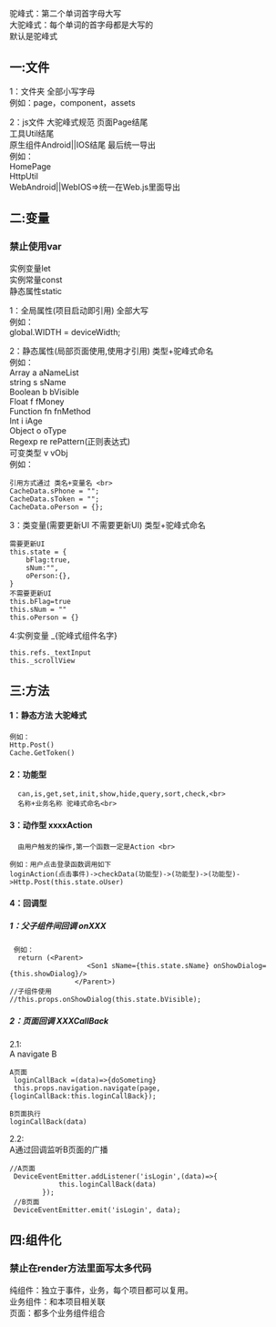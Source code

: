驼峰式：第二个单词首字母大写 <br>
大驼峰式：每个单词的首字母都是大写的<br>
默认是驼峰式

## 一:文件
1：文件夹 全部小写字母 <br>
      例如：page，component，assets<br>

2：js文件 大驼峰式规范 
      页面Page结尾<br>
      工具Util结尾<br>
      原生组件Android||IOS结尾 最后统一导出 <br>
 例如：<br>
       HomePage<br>
       HttpUtil<br>
       WebAndroid||WebIOS=>统一在Web.js里面导出<br>


## 二:变量
### 禁止使用var  
实例变量let<br>
实例常量const<br>
静态属性static<br>

1：全局属性(项目启动即引用)   全部大写<br>
     例如： <br>
     global.WIDTH = deviceWidth;<br>

2：静态属性(局部页面使用,使用才引用) 类型+驼峰式命名<br>
例如：<br>
Array                  a        aNameList<br>
string	           s	     sName<br>
Boolean	           b	     bVisible<br>
Float	           f	     fMoney<br>
Function	          fn	     fnMethod<br>
Int	                  i	      iAge<br>
Object	          o	      oType<br>
Regexp            re	      rePattern(正则表达式)<br>
可变类型	          v	      vObj<br>
例如：<br>
```
引用方式通过 类名+变量名 <br>
CacheData.sPhone = "";
CacheData.sToken = "";
CacheData.oPerson = {};
```

3：类变量(需要更新UI 不需要更新UI)  类型+驼峰式命名 <br>
```
需要更新UI
this.state = {
    bFlag:true,
    sNum:"",
    oPerson:{},
}
不需要更新UI
this.bFlag=true
this.sNum = ""
this.oPerson = {}
```

4:实例变量   _{驼峰式组件名字} <br>
   ```
   this.refs._textInput
   this._scrollView
   ```

## 三:方法
#### 1：静态方法 大驼峰式
```
例如：
Http.Post()
Cache.GetToken()
```
#### 2：功能型 
      can,is,get,set,init,show,hide,query,sort,check,<br>
      名称+业务名称 驼峰式命名<br>
#### 3：动作型 xxxxAction <br>
      由用户触发的操作,第一个函数一定是Action <br>
```
例如：用户点击登录函数调用如下
loginAction(点击事件)->checkData(功能型)->(功能型)->(功能型)->Http.Post(this.state.oUser)
```
#### 4：回调型
##### 1：父子组件间回调 onXXX
```
 例如：
  return (<Parent> 
                   <Son1 sName={this.state.sName} onShowDialog={this.showDialog}/>
                </Parent>)
//子组件使用
//this.props.onShowDialog(this.state.bVisible);
```
##### 2：页面回调 XXXCallBack<br>
2.1:<br>
A navigate B<br>
```
A页面
 loginCallBack =(data)=>{doSometing}
 this.props.navigation.navigate(page,{loginCallBack:this.loginCallBack});

B页面执行
loginCallBack(data)
```

2.2:<br>
A通过回调监听B页面的广播<br>
```
//A页面
 DeviceEventEmitter.addListener('isLogin',(data)=>{
            this.loginCallBack(data)
        });
 //B页面
 DeviceEventEmitter.emit('isLogin', data);
```

## 四:组件化<br>
### 禁止在render方法里面写太多代码<br>
纯组件：独立于事件，业务，每个项目都可以复用。<br>
业务组件：和本项目相关联<br>
页面：都多个业务组件组合<br>
